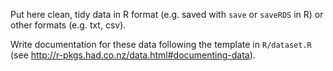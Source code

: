 Put here clean, tidy data in R format (e.g. saved with `save` or `saveRDS` in R) or other formats (e.g. txt, csv).

Write documentation for these data following the template in `R/dataset.R` (see http://r-pkgs.had.co.nz/data.html#documenting-data). 

